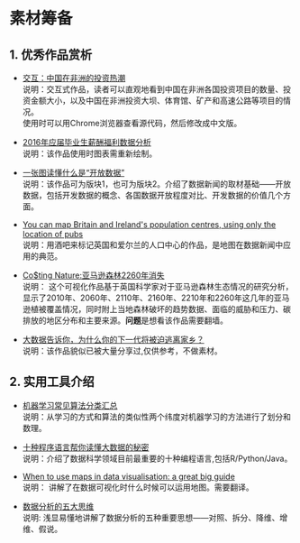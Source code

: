 # 素材筹备
## 1. 优秀作品赏析
- [交互：中国在非洲的投资热潮](http://www.aljazeera.com/indepth/interactive/2014/03/interactive-china-african-spending-spree-2014320121349799136.html)<br>
说明：交互式作品，读者可以直观地看到中国在非洲各国投资项目的数量、投资金额大小，以及中国在非洲投资大坝、体育馆、矿产和高速公路等项目的情况。<br>
使用时可以用Chrome浏览器查看源代码，然后修改成中文版。


- [2016年应届毕业生薪酬福利数据分析](http://www.lovedata.cn/jingxuan/2015/0909/5380.html)<br>
说明：该作品使用时图表需重新绘制。

- [一张图读懂什么是“开放数据”](http://www.36dsj.com/archives/33602)<br>
说明：该作品可为版块1，也可为版块2。介绍了数据新闻的取材基础——开放数据，包括开发数据的概念、各国数据开放程度对比、开发数据的价值几个方面。

- [You can map Britain and Ireland's population centres, using only the location of pubs](http://www.citymetric.com/skylines/you-can-map-britain-and-irelands-population-centres-using-only-location-pubs-1286)<br>
说明：用酒吧来标记英国和爱尔兰的人口中心的作品，是地图在数据新闻中应用的典范。

- [Co$ting Nature:亚马逊森林2260年消失](http://www.policysupport.org/costingnature)<br>
说明： 这个可视化作品基于英国科学家对于亚马逊森林生态情况的研究分析，显示了2010年、2060年、2110年、2160年、2210年和2260年这几年的亚马逊植被覆盖情况，同时附上当地森林破坏的趋势数据、面临的威胁和压力、碳排放的地区分布和主要来源。**问题**是想看该作品需要翻墙。

- [大数据告诉你，为什么你的下一代将被迫逃离家乡？](http://www.lovedata.cn/plus/view.php?aid=2254)<br>
说明：该作品貌似已被大量分享过,仅供参考，不做素材。



## 2. 实用工具介绍



- [机器学习常见算法分类汇总](http://www.lovedata.cn/ec/shujuwajue/2015/0915/5587.html)<br>
说明：从学习的方式和算法的类似性两个纬度对机器学习的方法进行了划分和数理。

- [十种程序语言帮你读懂大数据的秘密](http://www.36dsj.com/archives/10687)<br>
说明：介绍了数据科学领域目前最重要的十种编程语言,包括R/Python/Java。

- [When to use maps in data visualisation: a great big guide](http://onlinejournalismblog.com/2015/08/24/when-to-use-maps-in-data-visualisation-a-great-big-guide/)<br>
说明： 讲解了在数据可视化时什么时候可以运用地图。需要翻译。

- [数据分析的五大思维](http://www.lovedata.cn/jingxuan/2015/0909/5382.html)<br>
说明: 浅显易懂地讲解了数据分析的五种重要思想——对照、拆分、降维、增维、假说。